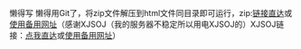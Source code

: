 懒得写
懒得用Git了，将zip文件解压到html文件同目录即可运行，zip:[链接直达](http://121.5.15.134/file/33/CodingBeliever_b0y%E6%95%B4%E7%90%86%E7%9A%84%E5%A5%B3%E5%A4%B4%E5%A4%A7%E5%85%A8.zip)或[使用备用网址](https://xjsoj.ac.cn/file/33/CodingBeliever_b0y%E6%95%B4%E7%90%86%E7%9A%84%E5%A5%B3%E5%A4%B4%E5%A4%A7%E5%85%A8.zip)（感谢XJSOJ（我的服务器不稳定所以用电XJSOJ的）XJSOJ链接：[点我直达](https://xjsoj.ac.cn/)或[使用备用网址](http://121.5.15.134/)）
